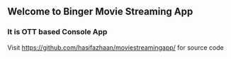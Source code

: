 ## Welcome to Binger Movie Streaming App


### It is OTT based Console App


Visit https://github.com/hasifazhaan/moviestreamingapp/ for source code
